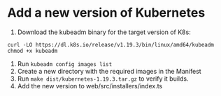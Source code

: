 # Add a new version of Kubernetes

1. Download the kubeadm binary for the target version of K8s:
```
curl -LO https://dl.k8s.io/release/v1.19.3/bin/linux/amd64/kubeadm
chmod +x kubeadm
```
1. Run `kubeadm config images list`
1. Create a new directory with the required images in the Manifest
1. Run `make dist/kubernetes-1.19.3.tar.gz` to verify it builds.
1. Add the new version to web/src/installers/index.ts
